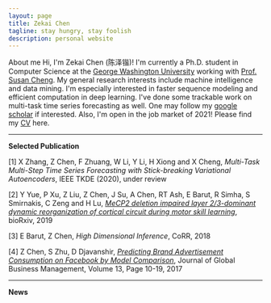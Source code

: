 ```yaml
---
layout: page
title: Zekai Chen
tagline: stay hungry, stay foolish
description: personal website
---
```

About me
Hi, I'm Zekai Chen (陈泽锴)! I'm currently a Ph.D. student in Computer Science at the [George Washington University](https://www.seas.gwu.edu/) working with [Prof. Susan Cheng](https://www2.seas.gwu.edu/~cheng/). My general research interests include machine intelligence and data mining. I'm especially interested in faster sequence modeling and efficient computation in deep learning. I've done some trackable work on multi-task time series forecasting as well. One may follow my [google scholar](https://scholar.google.com/citations?hl=en&user=Fq_lCEEAAAAJ) if interested. Also, I'm open in the job market of 2021! Please find my [CV](pages/ZekaiChen_CV.pdf) here.

---
**Selected Publication**

[1] X Zhang, Z Chen, F Zhuang, W Li, Y Li, H Xiong and X Cheng, *Multi-Task Multi-Step Time Series Forecasting with Stick-breaking Variational Autoencoders*, IEEE TKDE (2020), under review

[2] Y Yue, P Xu, Z Liu, Z Chen, J Su, A Chen, RT Ash, E Barut, R Simha, S Smirnakis, C Zeng and H Lu, [*MeCP2 deletion impaired layer 2/3-dominant dynamic reorganization of cortical circuit during motor skill learning*](https://www.biorxiv.org/content/biorxiv/early/2019/09/30/786822.full.pdf), bioRxiv, 2019

[3] E Barut, Z Chen, *High Dimensional Inference*, CoRR, 2018

[4] Z Chen, S Zhu, D Djavanshir, [*Predicting Brand Advertisement Consumption on Facebook by Model Comparison*](http://www.jgbm.org/page/2%20Reza%20Djavanshir.pdf), Journal of Global Business Management, Volume 13, Page 10-19, 2017

---
**News**